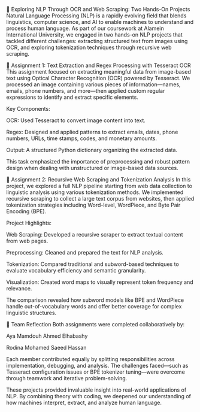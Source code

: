 🧠 Exploring NLP Through OCR and Web Scraping: Two Hands-On Projects
Natural Language Processing (NLP) is a rapidly evolving field that blends linguistics, computer science, and AI to enable machines to understand and process human language. As part of our coursework at Alamein International University, we engaged in two hands-on NLP projects that tackled different challenges: extracting structured text from images using OCR, and exploring tokenization techniques through recursive web scraping.

📘 Assignment 1: Text Extraction and Regex Processing with Tesseract OCR
This assignment focused on extracting meaningful data from image-based text using Optical Character Recognition (OCR) powered by Tesseract. We processed an image containing various pieces of information—names, emails, phone numbers, and more—then applied custom regular expressions to identify and extract specific elements.

Key Components:

OCR: Used Tesseract to convert image content into text.

Regex: Designed and applied patterns to extract emails, dates, phone numbers, URLs, time stamps, codes, and monetary amounts.

Output: A structured Python dictionary organizing the extracted data.

This task emphasized the importance of preprocessing and robust pattern design when dealing with unstructured or image-based data sources.

📙 Assignment 2: Recursive Web Scraping and Tokenization Analysis
In this project, we explored a full NLP pipeline starting from web data collection to linguistic analysis using various tokenization methods. We implemented recursive scraping to collect a large text corpus from websites, then applied tokenization strategies including Word-level, WordPiece, and Byte Pair Encoding (BPE).

Project Highlights:

Web Scraping: Developed a recursive scraper to extract textual content from web pages.

Preprocessing: Cleaned and prepared the text for NLP analysis.

Tokenization: Compared traditional and subword-based techniques to evaluate vocabulary efficiency and semantic granularity.

Visualization: Created word maps to visually represent token frequency and relevance.

The comparison revealed how subword models like BPE and WordPiece handle out-of-vocabulary words and offer better coverage for complex linguistic structures.

👥 Team Reflection
Both assignments were completed collaboratively by:

Aya Mamdouh Ahmed Elhabashy 

Rodina Mohamed Saeed Hassan 

Each member contributed equally by splitting responsibilities across implementation, debugging, and analysis. The challenges faced—such as Tesseract configuration issues or BPE tokenizer tuning—were overcome through teamwork and iterative problem-solving.

These projects provided invaluable insight into real-world applications of NLP. By combining theory with coding, we deepened our understanding of how machines interpret, extract, and analyze human language.
